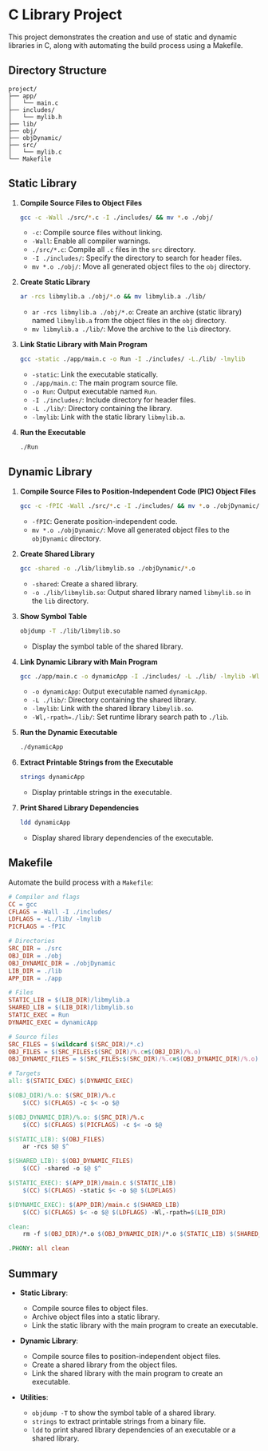 
# C Library Project

This project demonstrates the creation and use of static and dynamic libraries in C, along with automating the build process using a Makefile.

## Directory Structure

```
project/
├── app/
│   └── main.c
├── includes/
│   └── mylib.h
├── lib/
├── obj/
├── objDynamic/
├── src/
│   └── mylib.c
└── Makefile
```


## Static Library

1. **Compile Source Files to Object Files**

    ```sh
    gcc -c -Wall ./src/*.c -I ./includes/ && mv *.o ./obj/
    ```
    - `-c`: Compile source files without linking.
    - `-Wall`: Enable all compiler warnings.
    - `./src/*.c`: Compile all `.c` files in the `src` directory.
    - `-I ./includes/`: Specify the directory to search for header files.
    - `mv *.o ./obj/`: Move all generated object files to the `obj` directory.

2. **Create Static Library**

    ```sh
    ar -rcs libmylib.a ./obj/*.o && mv libmylib.a ./lib/
    ```
    - `ar -rcs libmylib.a ./obj/*.o`: Create an archive (static library) named `libmylib.a` from the object files in the `obj` directory.
    - `mv libmylib.a ./lib/`: Move the archive to the `lib` directory.

3. **Link Static Library with Main Program**

    ```sh
    gcc -static ./app/main.c -o Run -I ./includes/ -L./lib/ -lmylib
    ```
    - `-static`: Link the executable statically.
    - `./app/main.c`: The main program source file.
    - `-o Run`: Output executable named `Run`.
    - `-I ./includes/`: Include directory for header files.
    - `-L ./lib/`: Directory containing the library.
    - `-lmylib`: Link with the static library `libmylib.a`.

4. **Run the Executable**

    ```sh
    ./Run
    ```

## Dynamic Library

1. **Compile Source Files to Position-Independent Code (PIC) Object Files**

    ```sh
    gcc -c -fPIC -Wall ./src/*.c -I ./includes/ && mv *.o ./objDynamic/
    ```
    - `-fPIC`: Generate position-independent code.
    - `mv *.o ./objDynamic/`: Move all generated object files to the `objDynamic` directory.

2. **Create Shared Library**

    ```sh
    gcc -shared -o ./lib/libmylib.so ./objDynamic/*.o
    ```
    - `-shared`: Create a shared library.
    - `-o ./lib/libmylib.so`: Output shared library named `libmylib.so` in the `lib` directory.

3. **Show Symbol Table**

    ```sh
    objdump -T ./lib/libmylib.so
    ```
    - Display the symbol table of the shared library.

4. **Link Dynamic Library with Main Program**

    ```sh
    gcc ./app/main.c -o dynamicApp -I ./includes/ -L ./lib/ -lmylib -Wl,-rpath=./lib/
    ```
    - `-o dynamicApp`: Output executable named `dynamicApp`.
    - `-L ./lib/`: Directory containing the shared library.
    - `-lmylib`: Link with the shared library `libmylib.so`.
    - `-Wl,-rpath=./lib/`: Set runtime library search path to `./lib`.

5. **Run the Dynamic Executable**

    ```sh
    ./dynamicApp
    ```

6. **Extract Printable Strings from the Executable**

    ```sh
    strings dynamicApp
    ```
    - Display printable strings in the executable.

7. **Print Shared Library Dependencies**

    ```sh
    ldd dynamicApp
    ```
    - Display shared library dependencies of the executable.

## Makefile

Automate the build process with a `Makefile`:

```Makefile
# Compiler and flags
CC = gcc
CFLAGS = -Wall -I ./includes/
LDFLAGS = -L./lib/ -lmylib
PICFLAGS = -fPIC

# Directories
SRC_DIR = ./src
OBJ_DIR = ./obj
OBJ_DYNAMIC_DIR = ./objDynamic
LIB_DIR = ./lib
APP_DIR = ./app

# Files
STATIC_LIB = $(LIB_DIR)/libmylib.a
SHARED_LIB = $(LIB_DIR)/libmylib.so
STATIC_EXEC = Run
DYNAMIC_EXEC = dynamicApp

# Source files
SRC_FILES = $(wildcard $(SRC_DIR)/*.c)
OBJ_FILES = $(SRC_FILES:$(SRC_DIR)/%.c=$(OBJ_DIR)/%.o)
OBJ_DYNAMIC_FILES = $(SRC_FILES:$(SRC_DIR)/%.c=$(OBJ_DYNAMIC_DIR)/%.o)

# Targets
all: $(STATIC_EXEC) $(DYNAMIC_EXEC)

$(OBJ_DIR)/%.o: $(SRC_DIR)/%.c
	$(CC) $(CFLAGS) -c $< -o $@

$(OBJ_DYNAMIC_DIR)/%.o: $(SRC_DIR)/%.c
	$(CC) $(CFLAGS) $(PICFLAGS) -c $< -o $@

$(STATIC_LIB): $(OBJ_FILES)
	ar -rcs $@ $^

$(SHARED_LIB): $(OBJ_DYNAMIC_FILES)
	$(CC) -shared -o $@ $^

$(STATIC_EXEC): $(APP_DIR)/main.c $(STATIC_LIB)
	$(CC) $(CFLAGS) -static $< -o $@ $(LDFLAGS)

$(DYNAMIC_EXEC): $(APP_DIR)/main.c $(SHARED_LIB)
	$(CC) $(CFLAGS) $< -o $@ $(LDFLAGS) -Wl,-rpath=$(LIB_DIR)

clean:
	rm -f $(OBJ_DIR)/*.o $(OBJ_DYNAMIC_DIR)/*.o $(STATIC_LIB) $(SHARED_LIB) $(STATIC_EXEC) $(DYNAMIC_EXEC)

.PHONY: all clean
```

## Summary

- **Static Library**:
  - Compile source files to object files.
  - Archive object files into a static library.
  - Link the static library with the main program to create an executable.

- **Dynamic Library**:
  - Compile source files to position-independent object files.
  - Create a shared library from the object files.
  - Link the shared library with the main program to create an executable.

- **Utilities**:
  - `objdump -T` to show the symbol table of a shared library.
  - `strings` to extract printable strings from a binary file.
  - `ldd` to print shared library dependencies of an executable or a shared library.
